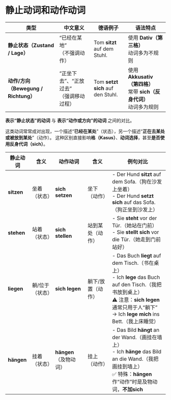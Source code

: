 # 静止动词和动作动词

| 类型                                 | 中文意义                                   | 德语例子                          | 语法特点                                                     |
| ------------------------------------ | ------------------------------------------ | --------------------------------- | ------------------------------------------------------------ |
| **静止状态（Zustand / Lage）**       | “已经在某地”<br>（不强调动作）             | Tom **sitzt** auf dem Stuhl.      | 使用 **Dativ（第三格）**<br>动词多为不规则                   |
| **动作/方向（Bewegung / Richtung）** | “正坐下去”、“正放过去”<br>（强调移动过程） | Tom **setzt sich** auf den Stuhl. | 使用 **Akkusativ（第四格）**<br>常带 **sich（反身代词）**<br>动词多为规则 |

**表示“静止状态”的动词** 与 **表示“动作或方向”的动词** 之间的对比。

这类动词常常成对出现，一个描述“**已经在某处**”（状态），另一个描述“**正在去某处或被放到某处**”（动作）。
 这种区别直接影响**格（Kasus）**、**动词选择**，甚至**是否使用反身代词（sich）**。

| 静止动词   | 含义            | 动作动词               | 含义              | 例句对比                                                     |
| ---------- | --------------- | ---------------------- | ----------------- | ------------------------------------------------------------ |
| **sitzen** | 坐着（状态）    | **sich setzen**        | 坐下（动作）      | - Der Hund **sitzt** auf dem Sofa.（狗在沙发上坐着）<br>- Der Hund **setzt sich** auf das Sofa.（狗正坐到沙发上） |
| **stehen** | 站着（状态）    | **sich stellen**       | 站到某处（动作）  | - Sie **steht** vor der Tür.（她站在门前）<br>- Sie **stellt sich** vor die Tür.（她走到门前站好） |
| **liegen** | 躺/位于（状态） | **sich legen**         | 躺下/放置（动作） | - Das Buch **liegt** auf dem Tisch.（书在桌上）<br>- Ich **lege** das Buch auf den Tisch.（我把书放到桌上）<br>⚠️ 注意：**sich legen** 通常只用于人“躺下”<br>→ Ich **lege mich** ins Bett.（我上床睡觉） |
| **hängen** | 挂着（状态）    | **hängen**（及物动词） | 挂上（动作）      | - Das Bild **hängt** an der Wand.（画挂在墙上）<br>- Ich **hänge** das Bild an die Wand.（我把画挂到墙上）<br>✅ 特殊：**hängen** 作“动作”时是及物动词，**不加sich** |